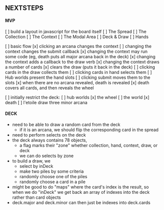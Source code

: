 NEXTSTEPS
---------

#### MVP ####

[ ] build a layout in javascript for the board itself
  [ ] The Spread
  [ ] The Collection
  [ ] The Context
  [ ] The Modal Area
  [ ] Deck & Draw
  [ ] Hands

[ ] basic flow
  [x] clicking an arcana changes the context
    [ ] changing the context changes the submit callback
    [x] changing the context may run some code (eg, death puts all major arcana back in the deck)
    [x] changing the context adds a callback to the draw verb
    [x] changing the context draws a number of cards
    [x] clears the draw (puts it back in the deck)
  [ ] clicking cards in the draw collects them
  [ ] clicking cards in hand selects them
  [ ] Hub worlds present the hand slots
    [ ] clicking submit moves them to the slots
  [x] when there are no arcana revealed, death is revealed
    [x] death covers all cards, and then reveals the wheel

[ ] initially restrict the deck:
  [ ] hub worlds
  [x] the wheel
  [ ] the world
  [x] death
  [ ] l'etoile draw three minor arcana

#### DECK ####

- need to be able to draw a random card from the deck
  - if it is an arcana, we should flip the corresponding card in the spread
- need to perform selects on the deck
- the deck always contains 78 objects,
  - a flag marks their "zone" whether collection, hand, context, draw, or deck
  - we can do selects by zone
- to build a draw, we
  - select by inDeck
  - make two piles by some criteria
  - randomly choose one of the piles
  - randomly choose a card in a pile
- might be good to do "maps" where the card's index is the result,
  so when we do "inDeck" we get back an array of indexes into the deck
  rather than card objects
- deck.major and deck.minor can then just be indexes into deck.cards

